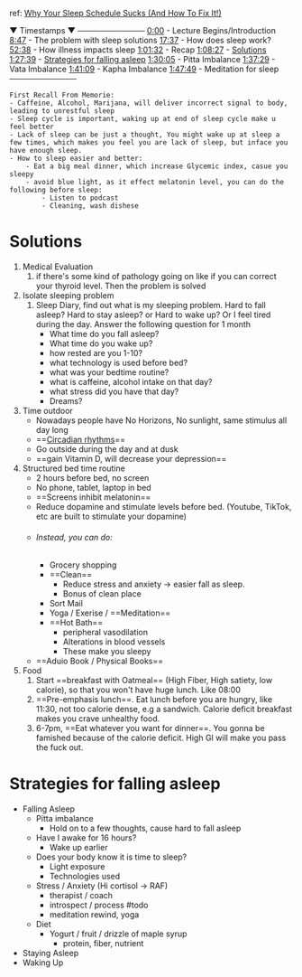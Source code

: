 ref: [Why Your Sleep Schedule Sucks (And How To Fix It!)](https://youtu.be/1aogY1Tm2Lo)


▼ Timestamps ▼ 
────────────
[0:00](https://www.youtube.com/watch?v=1aogY1Tm2Lo&t=0s) - Lecture Begins/Introduction
[8:47](https://www.youtube.com/watch?v=1aogY1Tm2Lo&t=527s) - The problem with sleep solutions
[17:37](https://www.youtube.com/watch?v=1aogY1Tm2Lo&t=1057s) - How does sleep work? 
[52:38](https://www.youtube.com/watch?v=1aogY1Tm2Lo&t=3158s) - How illness impacts sleep
[1:01:32](https://www.youtube.com/watch?v=1aogY1Tm2Lo&t=3692s) - Recap 
[1:08:27](https://www.youtube.com/watch?v=1aogY1Tm2Lo&t=4107s) - [Solutions](#Solutions)
[1:27:39](https://www.youtube.com/watch?v=1aogY1Tm2Lo&t=5259s) - [Strategies for falling asleep](#Strategies%20for%20falling%20asleep)
[1:30:05](https://www.youtube.com/watch?v=1aogY1Tm2Lo&t=5405s) - Pitta Imbalance 
[1:37:29](https://www.youtube.com/watch?v=1aogY1Tm2Lo&t=5849s) - Vata Imbalance 
[1:41:09](https://www.youtube.com/watch?v=1aogY1Tm2Lo&t=6069s) - Kapha Imbalance 
[1:47:49](https://www.youtube.com/watch?v=1aogY1Tm2Lo&t=6469s) - Meditation for sleep 
────────────

~~~~
First Recall From Memorie:
- Caffeine, Alcohol, Marijana, will deliver incorrect signal to body, leading to unrestful sleep
- Sleep cycle is important, waking up at end of sleep cycle make u feel better
- Lack of sleep can be just a thought, You might wake up at sleep a few times, which makes you feel you are lack of sleep, but inface you have enough sleep.
- How to sleep easier and better:
	- Eat a big meal dinner, which increase Glycemic index, casue you sleepy
	- avoid blue light, as it effect melatonin level, you can do the following before sleep:
		- Listen to podcast
		- Cleaning, wash dishese
~~~~


# Solutions
1. Medical Evaluation
	1. if there's some kind of pathology going on like if you can correct your thyroid level. Then the problem is solved
2. Isolate sleeping problem
	1. Sleep Diary, find out what is my sleeping problem. Hard to fall asleep? Hard to stay asleep? or Hard to wake up? Or I feel tired during the day. Answer the following question for 1 month
		- What time do you fall asleep?
		- What time do you wake up?
		- how rested are you 1-10?
		- what technology is used before bed?
		- what was your bedtime routine?
		- what is caffeine, alcohol intake on that day?
		- what stress did you have that day?
		- Dreams?
3. Time outdoor
	- Nowadays people have No Horizons, No sunlight, same stimulus all day long
	- ==[Circadian rhythms](Keywords/Circadian%20rhythms.md)==
	- Go outside during the day and at dusk
	- ==gain Vitamin D, will decrease your depression==
4. Structured bed time routine
	- 2 hours before bed, no screen
	- No phone, tablet, laptop in bed
	- ==Screens inhibit melatonin==
	- Reduce dopamine and stimulate levels before bed. (Youtube, TikTok, etc are built to stimulate your dopamine)
	- ###### Instead, you can do:
		- Grocery shopping
		- ==Clean==
			- Reduce stress and anxiety -> easier fall as sleep. 
			- Bonus of clean place
		- Sort Mail
		- Yoga / Exerise / ==Meditation==
		- ==Hot Bath==
			- peripheral vasodilation
			- Alterations in blood vessels
			- These make you sleepy
	- ==Aduio Book / Physical Books==
1. Food
	1. Start ==breakfast with Oatmeal== (High Fiber, High satiety, low calorie), so that you won't have huge lunch. Like 08:00
	2. ==Pre-emphasis lunch==. Eat lunch before you are hungry, like 11:30, not too calorie dense, e.g a sandwich. Calorie deficit breakfast makes you crave unhealthy food.
	3. 6-7pm, ==Eat whatever you want for dinner==. You gonna be famished because of the calorie deficit. High GI will make you pass the fuck out.

# Strategies for falling asleep 

- Falling Asleep
	- Pitta imbalance
		- Hold on to a few thoughts, cause hard to fall asleep
	- Have I awake for 16 hours?
		- Wake up earlier
	- Does your body know it is time to sleep?
		- Light exposure
		- Technologies used
	- Stress / Anxiety (Hi cortisol -> RAF)
		- therapist / coach
		- introspect / process #todo 
		- meditation rewind, yoga
	- Diet
		- Yogurt / fruit / drizzle of maple syrup
			- protein, fiber, nutrient
- Staying Asleep
- Waking Up